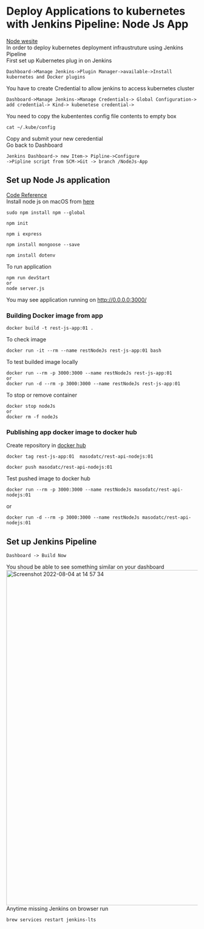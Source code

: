 # Deploy Applications to kubernetes with Jenkins Pipeline: Node Js App
[Node wesite](https://nodejs.org/en/docs/guides/getting-started-guide/)<br>
In order to deploy kubernetes deployment infraustruture using Jenkins Pipeline<br/>
First set up Kubernetes plug in on Jenkins <br/>
```
Dashboard->Manage Jenkins->Plugin Manager->available->Install kubernetes and Docker plugins
```
You have to create Credential to allow jenkins to access kubernetes cluster
```
Dashboard->Manage Jenkins->Manage Credentials-> Global Configuration-> add credential-> Kind-> kubenetese credential-> 
```
You need to copy the kubententes config file contents to empty box
```
cat ~/.kube/config 
```
Copy and submit your new ceredential<br/> 
Go back to Dashboard 
```
Jenkins Dashboard-> new Item-> Pipline->Configure
->Pipline script from SCM->Git -> branch /NodeJs-App
```
## Set up Node Js application
[Code Reference](https://github.com/WebDevSimplified/Your-First-Node-REST-API)<br/>
Install node js on macOS from [here](https://nodejs.org/en/download/)
```
sudo npm install npm --global 
```
```
npm init
```
```
npm i express
```
```
npm install mongoose --save
```
```
npm install dotenv
```
To run application
```
npm run devStart
or
node server.js
```
You may see application running  on http://0.0.0.0:3000/ <br>
### Building Docker image from app
```
docker build -t rest-js-app:01 . 
```
To check image 
```
docker run -it --rm --name restNodeJs rest-js-app:01 bash
```
To test builded image locally 
```
docker run --rm -p 3000:3000 --name restNodeJs rest-js-app:01
or 
docker run -d --rm -p 3000:3000 --name restNodeJs rest-js-app:01
```
To stop or remove container
```
docker stop nodeJs
or 
docker rm -f nodeJs
```
### Publishing app docker image to docker hub
Create repository in [docker hub](https://hub.docker.com/)
```
docker tag rest-js-app:01  masodatc/rest-api-nodejs:01 
```
```
docker push masodatc/rest-api-nodejs:01
```
Test pushed image to docker hub
```
docker run --rm -p 3000:3000 --name restNodeJs masodatc/rest-api-nodejs:01
```
or
``` 
docker run -d --rm -p 3000:3000 --name restNodeJs masodatc/rest-api-nodejs:01
```
## Set up Jenkins Pipeline
```
Dashboard -> Build Now
```
You shoud be able to see something similar on your dashboard<br/>
<img width="880" alt="Screenshot 2022-08-04 at 14 57 34" src="https://user-images.githubusercontent.com/43514418/182852723-06f185c2-e860-4471-9fd8-cba99d0e709a.png">
<br>
Anytime missing Jenkins on browser run
```
brew services restart jenkins-lts
```
